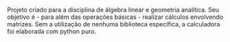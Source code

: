 Projeto criado para a disciplina de álgebra linear e geometria analítica. Seu objetivo é - para além das operações básicas - realizar cálculos envolvendo matrizes. Sem a utilização de nenhuma biblioteca específica, a calculadora foi elaborada com python puro.
